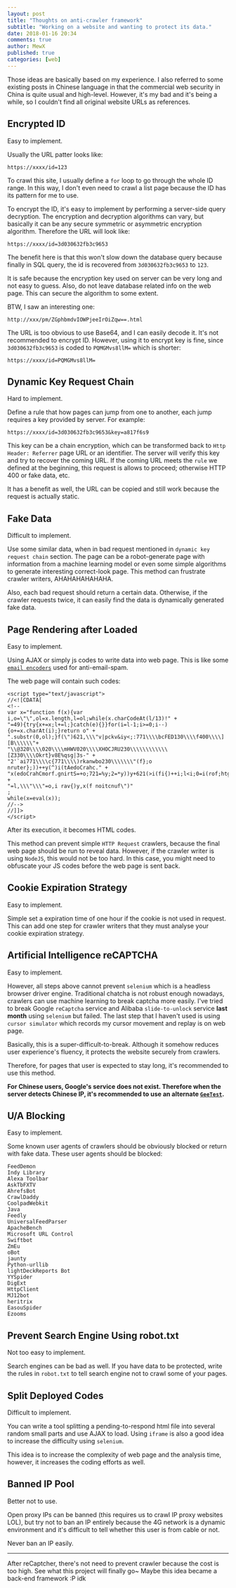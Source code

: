 ```yaml
---
layout: post
title: "Thoughts on anti-crawler framework"
subtitle: "Working on a website and wanting to protect its data."
date: 2018-01-16 20:34
comments: true
author: MewX
published: true
categories: [web]
---
```


Those ideas are basically based on my experience. I also referred to some existing posts in Chinese language
in that the commercial web security in China is quite usual and high-level.
However, it's my bad and it's being a while, so I couldn't find all original website URLs as references.

## Encrypted ID

Easy to implement.

Usually the URL patter looks like:

```
https://xxxx/id=123
```

To crawl this site, I usually define a `for` loop to go through the whole ID range.
In this way, I don't even need to crawl a list page because the ID has its pattern for me to use.

To encrypt the ID, it's easy to implement by performing a server-side query decryption.
The encryption and decryption algorithms can vary,
but basically it can be any secure symmetric or asymmetric encryption algorithm.
Therefore the URL will look like:

```
https://xxxx/id=3d030632fb3c9653
```


The benefit here is that this won't slow down the database query because finally in SQL query,
the id is recovered from `3d030632fb3c9653` to `123`.

It is safe because the encryption key used on server can be very long and not easy to guess.
Also, do not leave database related info on the web page. This can secure the algorithm to some extent.


BTW, I saw an interesting one:

```
http://xxx/pm/ZGphbmdvIOWPjeeIrOiZqw==.html
```

The URL is too obvious to use Base64, and I can easily decode it. It's not recommended to encrypt ID.
However, using it to encrypt key is fine, since `3d030632fb3c9653` is coded to `PQMGMvs8llM=` which is shorter:

```
https://xxxx/id=PQMGMvs8llM=
```


## Dynamic Key Request Chain

Hard to implement.

Define a rule that how pages can jump from one to another, each jump requires a key provided by server.
For example:

```
https://xxxx/id=3d030632fb3c9653&key=a817f6s9
```

This key can be a chain encryption, which can be transformed back to `Http Header: Referrer` page URL or an identifier.
The server will verify this key and try to recover the coming URL.
If the coming URL meets the `rule` we defined at the beginning, this request is allows to proceed;
otherwise HTTP 400 or fake data, etc.

It has a benefit as well, the URL can be copied and still work because the request is actually static.


## Fake Data

Difficult to implement.

Use some similar data, when in bad request mentioned in `dynamic key request chain` section.
The page can be a robot-generate page with information from a machine learning model or even some simple algorithms to generate interesting correct-look page.
This method can frustrate crawler writers, AHAHAHAHAHAHA.

Also, each bad request should return a certain data. Otherwise, if the crawler requests twice, it can easily find the data is dynamically generated fake data.


## Page Rendering after Loaded

Easy to implement.

Using AJAX or simply js codes to write data into web page.
This is like some [`email encoders`](http://hivelogic.com/enkoder/index.php) used for anti-email-spam.

The web page will contain such codes:

```
<script type="text/javascript">
//<![CDATA[
<!--
var x="function f(x){var i,o=\"\",ol=x.length,l=ol;while(x.charCodeAt(l/13)!" +
"=49){try{x+=x;l+=l;}catch(e){}}for(i=l-1;i>=0;i--){o+=x.charAt(i);}return o" +
".substr(0,ol);}f(\")621,\\\"v|pckv&iy<;:771\\\\bcFED130\\\\f400\\\\][B\\\\\\"+
"\\@320\\\\020\\\\mHWV020\\\\XHOCJRU230\\\\\\\\\\\\[Z330\\\\Okrt}v8E%qsg|3s-" +
"2'`ai771\\\\c{771\\\\)rkanwbo230\\\\\\\"(f};o nruter};))++y(^)i(tAedoCrahc." +
"x(edoCrahCmorf.gnirtS=+o;721=%y;2=*y))y+621(>i(fi{)++i;l<i;0=i(rof;htgnel.x" +
"=l,\\\"\\\"=o,i rav{)y,x(f noitcnuf\")"                                      ;
while(x=eval(x));
//-->
//]]>
</script>

```

After its execution, it becomes HTML codes.

This method can prevent simple `HTTP Request` crawlers, because the final web page should be run to reveal data.
However, if the crawler writer is using `NodeJS`, this would not be too hard.
In this case, you might need to obfuscate your JS codes before the web page is sent back.


## Cookie Expiration Strategy

Easy to implement.

Simple set a expiration time of one hour if the cookie is not used in request.
This can add one step for crawler writers that they must analyse your cookie expiration strategy.


## Artificial Intelligence reCAPTCHA

Easy to implement.

However, all steps above cannot prevent `selenium` which is a headless browser driver engine.
Traditional chatcha is not robust enough nowadays, crawlers can use machine learning to break captcha more easily.
I've tried to break Google `reCaptcha` service and Alibaba `slide-to-unlock` service **last month** using `selenium` but failed.
The last step that I haven't used is using `cursor simulator` which records my cursor movement and replay is on web page.

Basically, this is a super-difficult-to-break. Although it somehow reduces user experience's fluency,
it protects the website securely from crawlers.

Therefore, for pages that user is expected to stay long, it's recommended to use this method.

**For Chinese users, Google's service does not exist. Therefore when the server detects Chinese IP,
it's recommended to use an alternate [`GeeTest`](http://www.geetest.com/apply.html).**


## U/A Blocking

Easy to implement.

Some known user agents of crawlers should be obviously blocked or return with fake data.
These user agents should be blocked:

```
FeedDemon
Indy Library
Alexa Toolbar
AskTbFXTV
AhrefsBot
CrawlDaddy
CoolpadWebkit
Java
Feedly
UniversalFeedParser
ApacheBench
Microsoft URL Control
Swiftbot
ZmEu
oBot
jaunty
Python-urllib
lightDeckReports Bot
YYSpider
DigExt
HttpClient
MJ12bot
heritrix
EasouSpider
Ezooms
```


## Prevent Search Engine Using robot.txt

Not too easy to implement.

Search engines can be bad as well. If you have data to be protected,
write the rules in `robot.txt` to tell search engine not to crawl some of your pages.


## Split Deployed Codes

Difficult to implement.

You can write a tool splitting a pending-to-respond html file into several random small parts and use AJAX to load.
Using `iframe` is also a good idea to increase the difficulty using `selenium`.

This idea is to increase the complexity of web page and the analysis time, however, it increases the coding efforts as well.


## Banned IP Pool

Better not to use.

Open proxy IPs can be banned (this requires us to crawl IP proxy websites LOL),
but try not to ban an IP entirely because the 4G network is a dynamic environment
and it's difficult to tell whether this user is from cable or not.

Never ban an IP easily.


----

After reCaptcher, there's not need to prevent crawler because the cost is too high.
See what this project will finally go~ Maybe this idea became a back-end framework :P idk
